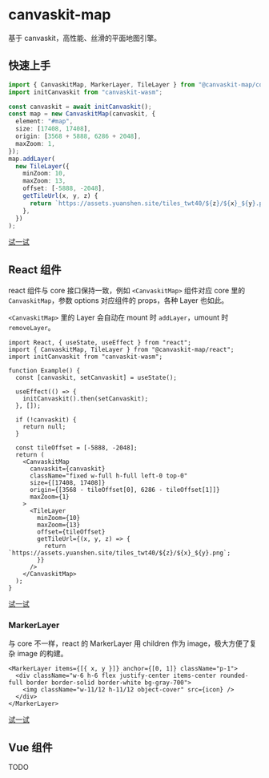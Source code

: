 # canvaskit-map

基于 canvaskit，高性能、丝滑的平面地图引擎。

## 快速上手

```typescript
import { CanvaskitMap, MarkerLayer, TileLayer } from "@canvaskit-map/core";
import initCanvaskit from "canvaskit-wasm";

const canvaskit = await initCanvaskit();
const map = new CanvaskitMap(canvaskit, {
  element: "#map",
  size: [17408, 17408],
  origin: [3568 + 5888, 6286 + 2048],
  maxZoom: 1,
});
map.addLayer(
  new TileLayer({
    minZoom: 10,
    maxZoom: 13,
    offset: [-5888, -2048],
    getTileUrl(x, y, z) {
      return `https://assets.yuanshen.site/tiles_twt40/${z}/${x}_${y}.png`;
    },
  })
);
```

[试一试](https://code.juejin.cn/pen/7287881209227509821)

## React 组件

react 组件与 core 接口保持一致，例如 `<CanvaskitMap>` 组件对应
core 里的 `CanvaskitMap`，参数 options 对应组件的 props，各种
Layer 也如此。

`<CanvaskitMap>` 里的 Layer 会自动在 mount 时 `addLayer`，umount 时
`removeLayer`。

```tsx
import React, { useState, useEffect } from "react";
import { CanvaskitMap, TileLayer } from "@canvaskit-map/react";
import initCanvaskit from "canvaskit-wasm";

function Example() {
  const [canvaskit, setCanvaskit] = useState();

  useEffect(() => {
    initCanvaskit().then(setCanvaskit);
  }, []);

  if (!canvaskit) {
    return null;
  }

  const tileOffset = [-5888, -2048];
  return (
    <CanvaskitMap
      canvaskit={canvaskit}
      className="fixed w-full h-full left-0 top-0"
      size={[17408, 17408]}
      origin={[3568 - tileOffset[0], 6286 - tileOffset[1]]}
      maxZoom={1}
    >
      <TileLayer
        minZoom={10}
        maxZoom={13}
        offset={tileOffset}
        getTileUrl={(x, y, z) => {
          return `https://assets.yuanshen.site/tiles_twt40/${z}/${x}_${y}.png`;
        }}
      />
    </CanvaskitMap>
  );
}
```

[试一试](https://code.juejin.cn/pen/7292445404124151846)

### MarkerLayer

与 core 不一样，react 的 MarkerLayer 用 children 作为 image，极大方便了复杂
image 的构建。

```tsx
<MarkerLayer items={[{ x, y }]} anchor={[0, 1]} className="p-1">
  <div className="w-6 h-6 flex justify-center items-center rounded-full border border-solid border-white bg-gray-700">
    <img className="w-11/12 h-11/12 object-cover" src={icon} />
  </div>
</MarkerLayer>
```

[试一试](https://code.juejin.cn/pen/7292631576842600498)

## Vue 组件

TODO
